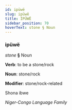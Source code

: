 ```yaml
---
id: ipüwë
slug: ipüwë
title: İPÜWË
sidebar_position: 70
hoverText: stone § Noun
---
```


### ipüwë

*stone* **§** Noun

**Verb**: to be a stone/rock

**Noun**: stone/rock

**Modifier**: stone/rock-related

Shona ibwe 

*Niger-Congo Language Family*